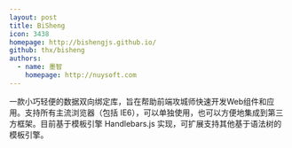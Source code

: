 ```yaml
---
layout: post
title: BiSheng
icon: 3438
homepage: http://bishengjs.github.io/
github: thx/bisheng
authors:
  - name: 墨智
    homepage: http://nuysoft.com
---
```


一款小巧轻便的数据双向绑定库，旨在帮助前端攻城师快速开发Web组件和应用。支持所有主流浏览器（包括 IE6），可以单独使用，也可以方便地集成到第三方框架。目前基于模板引擎 Handlebars.js 实现，可扩展支持其他基于语法树的模板引擎。
